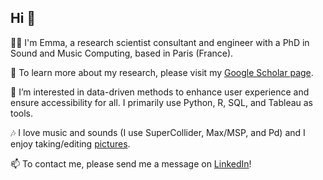 ## Hi 👋

<!--
**emmenru/emmenru** is a ✨ _special_ ✨ repository because its `README.md` (this file) appears on your GitHub profile.

Here are some ideas to get you started:
-->

🧙‍♀️ I'm Emma, a research scientist consultant and engineer with a PhD in Sound and Music Computing, based in Paris (France). 

📝 To learn more about my research, please visit my [Google Scholar page](https://scholar.google.com/citations?user=0PvSz8cAAAAJ&hl=eng). 

👀 I’m interested in data-driven methods to enhance user experience and ensure accessibility for all. I primarily use Python, R, SQL, and Tableau as tools.

🎶 I love music and sounds (I use SuperCollider, Max/MSP, and Pd) and I enjoy taking/editing [pictures](https://emserpics.tumblr.com/). 

📫 To contact me, please send me a message on [LinkedIn](https://www.linkedin.com/in/emmafrid)! 


<!--
- 🌱 I’m currently learning ...
- 👯 I’m looking to collaborate on ...
- 🤔 I’m looking for help with ...
- 💬 Ask me about ...
- 📫 How to reach me: ...
- 😄 Pronouns: ...
- ⚡ Fun fact: ...
-->
